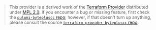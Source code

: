 > This provider is a derived work of the [Terraform Provider](https://github.com/byteplus-sdk/terraform-provider-bytepluscc)
> distributed under [MPL 2.0](https://www.mozilla.org/en-US/MPL/2.0/). If you encounter a bug or missing feature,
> first check the [`pulumi-bytepluscc` repo](https://github.com/byteplus-sdk/pulumi-bytepluscc/issues); however, if that doesn't turn up anything,
> please consult the source [`terraform-provider-bytepluscc` repo](https://github.com/byteplus-sdk/terraform-provider-bytepluscc/issues).